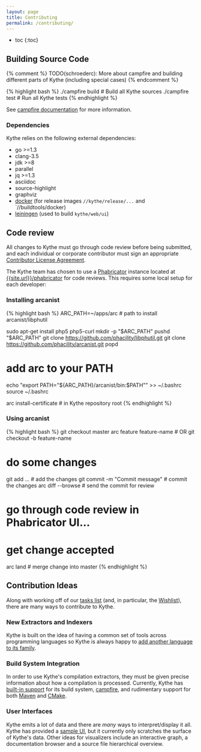 ```yaml
---
layout: page
title: Contributing
permalink: /contributing/
---
```


* toc
{:toc}

## Building Source Code

{% comment %}
TODO(schroederc): More about campfire and building different parts of Kythe (including special cases)
{% endcomment %}

{% highlight bash %}
./campfire build # Build all Kythe sources
./campfire test  # Run all Kythe tests
{% endhighlight %}

See [campfire documentation]({{site.baseurl}}/docs/campfire.html) for more
information.

### Dependencies

Kythe relies on the following external dependencies:

* go >=1.3
* clang-3.5
* jdk >=8
* parallel
* jq >=1.3
* asciidoc
* source-highlight
* graphviz
* [docker](https://www.docker.com/) (for release images `//kythe/release/...` and `//buildtools/docker)
* [leiningen](http://leiningen.org/) (used to build `kythe/web/ui`)

## Code review

All changes to Kythe must go through code review before being submitted, and
each individual or corporate contributor must sign an appropriate
[Contributor License Agreement](https://cla.developers.google.com/about).

The Kythe team has chosen to use a [Phabricator](http://phabricator.org/)
instance located at
[{{site.url}}/phabricator]({{site.data.development.phabricator}})
for code reviews.  This requires some local setup for each developer:

### Installing arcanist

{% highlight bash %}
ARC_PATH=~/apps/arc # path to install arcanist/libphutil

sudo apt-get install php5 php5-curl
mkdir -p "$ARC_PATH"
pushd "$ARC_PATH"
git clone https://github.com/phacility/libphutil.git
git clone https://github.com/phacility/arcanist.git
popd

# add arc to your PATH
echo "export PATH=\"${ARC_PATH}/arcanist/bin:\$PATH\"" >> ~/.bashrc
source ~/.bashrc

arc install-certificate # in Kythe repository root
{% endhighlight %}

### Using arcanist

{% highlight bash %}
git checkout master
arc feature feature-name # OR git checkout -b feature-name
# do some changes
git add ...                    # add the changes
git commit -m "Commit message" # commit the changes
arc diff --browse              # send the commit for review
# go through code review in Phabricator UI...
# get change accepted
arc land                       # merge change into master
{% endhighlight %}

## Contribution Ideas

Along with working off of our [tasks
list]({{site.data.development.phabricator}}/maniphest) (and, in particular, the
[Wishlist]({{site.data.development.phabricator}}/maniphest/query/uFWarCNL9v7z/)),
there are many ways to contribute to Kythe.

### New Extractors and Indexers

Kythe is built on the idea of having a common set of tools across programming
languages so Kythe is always happy to
[add another language to its family]({{site.baseurl}}/docs/kythe-compatible-compilers.html).

### Build System Integration

In order to use Kythe's compilation extractors, they must be given precise
information about how a compilation is processed.  Currently, Kythe has
[built-in support]({{site.data.development.source_browser}}/kythe/extractors/campfire/extract.sh)
for its build system, [campfire]({{site.baseurl}}/docs/campfire.html), and
rudimentary support for both
[Maven]({{site.data.development.source_browser}}/kythe/release/maven_extractor.sh)
and [CMake]({{site.data.development.source_browser}}/kythe/extractors/cmake/).

### User Interfaces

Kythe emits a lot of data and there are *many* ways to interpret/display it all.
Kythe has provided a
[sample UI]({{site.baseuri}}/examples#visualizing-cross-references), but it
currently only scratches the surface of Kythe's data.  Other ideas for
visualizers include an interactive graph, a documentation browser and a source file
hierarchical overview.
